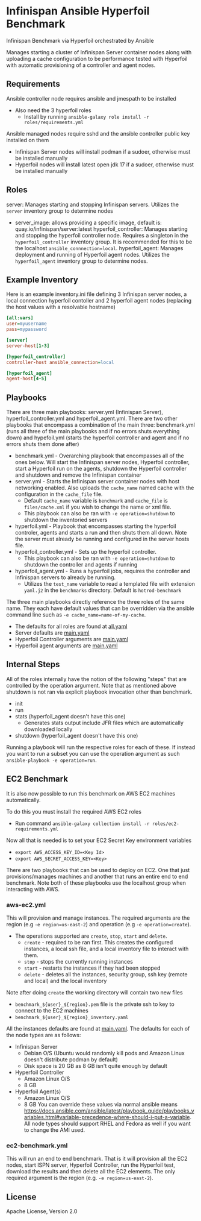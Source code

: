 Infinispan Ansible Hyperfoil Benchmark
=========
Infinispan Benchmark via Hyperfoil orchestrated by Ansible

Manages starting a cluster of Infinispan Server container nodes along with uploading a cache configuration to be performance tested with Hyperfoil with automatic provisioning of a controller and agent nodes.

Requirements
------------

Ansible controller node requires ansible and jmespath to be installed
 - Also need the 3 hyperfoil roles
   - Install by running `ansible-galaxy role install -r roles/requirements.yml`

Ansible managed nodes require sshd and the ansible controller public key installed on them
- Infinispan Server nodes will install podman if a sudoer, otherwise must be installed manually
- Hyperfoil nodes will install latest open jdk 17 if a sudoer, otherwise must be installed manually

Roles
------------
server: Manages starting and stopping Infinispan servers. Utilizes the `server` inventory group to determine nodes
- server_image: allows providing a specific image, default is: quay.io/infinispan/server:latest
hyperfoil_controller: Manages starting and stopping the hyperfoil controller node. Requires a singleton in the `hyperfoil_controller` inventory group. It is recommended for this to be the localhost `ansible_connnection=local`.
hyperfoil_agent: Manages deployment and running of Hyperfoil agent nodes. Utilizes the `hyperfoil_agent` inventory group to determine nodes.

Example Inventory
------------
Here is an example inventory.ini file defining 3 Infinispan server nodes, a local connection hyperfoil contoller and 2 hyperfoil agent nodes (replacing the host values with a resolvable hostname)
```ini
[all:vars]
user=myusername
pass=mypassword

[server]
server-host[1-3]

[hyperfoil_controller]
controller-host ansible_connection=local

[hyperfoil_agent]
agent-host[4-5]
```

Playbooks
--------------
There are three main playbooks: server.yml (Infinispan Server), hyperfoil_controller.yml and hyperfoil_agent.yml. There are two other playbooks that encompass a combination of the main three: benchmark.yml (runs all three of the main playbooks and if no errors shuts everything down) and hypefoil.yml (starts the hyperfoil controller and agent and if no errors shuts them done after)

* benchmark.yml - Overarching playbook that encompasses all of the ones below. Will start the Infinispan server nodes, Hyperfoil controller, start a Hyperfoil run on the agents, shutdown the Hyperfoil controller and shutdown and remove the Infinispan container
* server.yml - Starts the Infinispan server container nodes with host networking enabled. Also uploads the `cache_name` named cache with the configuration in the `cache_file` file.
  * Default `cache_name` variable is `benchmark` and `cache_file` is `files/cache.xml` if you wish to change the name or xml file.
  * This playbook can also be ran with `-e operation=shutdown` to shutdown the inventoried servers
* hyperfoil.yml - Playbook that encompasses starting the hyperfoil controler, agents and starts a run and then shuts them all down. Note the server must already be running and configured in the server hosts file.
* hyperfoil_controller.yml - Sets up the hyperfoil controller.
  * This playbook can also be ran with `-e operation=shutdown` to shutdown the controller and agents if running
* hyperfoil_agent.yml - Runs a hyperfoil jobs, requires the controller and Infinispan servers to already be running.
  * Utilizes the `test_name` variable to read a templated file with extension `yaml.j2` in the `benchmarks` directory. Default is `hotrod-benchmark`

The three main playbooks directly reference the three roles of the same name. They each have default values that can be overridden via the ansible command line such as `-e cache_name=name-of-my-cache`.

* The defaults for all roles are found at [all.yaml](group_vars/all.yaml)
* Server defaults are [main.yaml](roles/server/defaults/main.yml)
* Hyperfoil Controller arguments are [main.yaml](roles/hyperfoil_controller/defaults/main.yml)
* Hyperfoil agent arguments are [main.yaml](roles/hyperfoil_agent/defaults/main.yml)

Internal Steps
--------------
All of the roles internally have the notion of the following "steps" that are controlled by the operation argument. Note that as mentioned above shutdown is not ran via explicit playbook invocation other than benchmark.

* init
* run
* stats (hyperfoil_agent doesn't have this one)
  * Generates stats output include JFR files which are automatically downloaded locally
* shutdown (hyperfoil_agent doesn't have this one)

Running a playbook will run the respective roles for each of these. If instead you want to run a subset you can use the operation argument as such `ansible-playbook -e operation=run`.


EC2 Benchmark
------------

It is also now possible to run this benchmark on AWS EC2 machines automatically.

To do this you must install the required AWS EC2 roles
 - Run command `ansible-galaxy collection install -r roles/ec2-requirements.yml`

Now all that is needed is to set your EC2 Secret Key environment variables
 - `export AWS_ACCESS_KEY_ID=<Key Id>`
 - `export AWS_SECRET_ACCESS_KEY=<Key>`

There are two playbooks that can be used to deploy on EC2. One that just provisions/manages
machines and another that runs an entire end to end benchmark. Note both of these
playbooks use the localhost group when interacting with AWS.

### aws-ec2.yml
This will provision and manage instances. The required arguments are the region (e.g `-e region=us-east-2`) and operation (e.g `-e operation=create`).
* The operations supported are `create`, `stop`, `start` and `delete`.
  * `create` - required to be ran first. This creates the configured instances, a local ssh file, and a local inventory file to interact with them.
  * `stop` - stops the currently running instances
  * `start` - restarts the instances if they had been stopped
  * `delete` - deletes all the instances, security group, ssh key (remote and local) and the local inventory

Note after doing `create` the working directory will contain two new files
 * `benchmark_${user}_${region}.pem` file is the private ssh to key to connect to the EC2 machines
 * `benchmark_${user}_${region}_inventory.yaml`

All the instances defaults are found at [main.yaml](roles/aws_ec2/defaults/main.yml).
The defaults for each of the node types are as follows:
* Infinispan Server
  * Debian O/S (Ubuntu would randomly kill pods and Amazon Linux doesn't distribute podman by default)
  * Disk space is 20 GB as 8 GB isn't quite enough by default
* Hyperfoil Controller
  * Amazon Linux O/S
  * 8 GB
* Hyperfoil Agent(s)
  * Amazon Linux O/S
  * 8 GB
You can override these values via normal ansible means https://docs.ansible.com/ansible/latest/playbook_guide/playbooks_variables.html#variable-precedence-where-should-i-put-a-variable.
All node types should support RHEL and Fedora as well if you want to change the AMI used.

### ec2-benchmark.yml
This will run an end to end benchmark.
That is it will provision all the EC2 nodes, start ISPN server, Hyperfoil Controller,
run the Hyperfoil test, download the results and then delete all the EC2 elements.
The only required argument is the region (e.g. `-e region=us-east-2`).


License
------------

Apache License, Version 2.0
